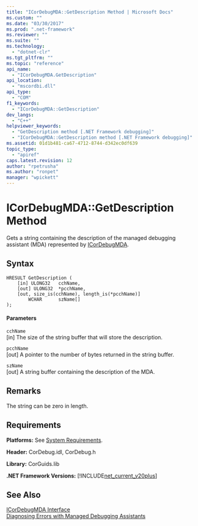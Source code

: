 ```yaml
---
title: "ICorDebugMDA::GetDescription Method | Microsoft Docs"
ms.custom: ""
ms.date: "03/30/2017"
ms.prod: ".net-framework"
ms.reviewer: ""
ms.suite: ""
ms.technology: 
  - "dotnet-clr"
ms.tgt_pltfrm: ""
ms.topic: "reference"
api_name: 
  - "ICorDebugMDA.GetDescription"
api_location: 
  - "mscordbi.dll"
api_type: 
  - "COM"
f1_keywords: 
  - "ICorDebugMDA::GetDescription"
dev_langs: 
  - "C++"
helpviewer_keywords: 
  - "GetDescription method [.NET Framework debugging]"
  - "ICorDebugMDA::GetDescription method [.NET Framework debugging]"
ms.assetid: 01d1b481-ca67-4712-8744-d342ec0df639
topic_type: 
  - "apiref"
caps.latest.revision: 12
author: "rpetrusha"
ms.author: "ronpet"
manager: "wpickett"
---
```

# ICorDebugMDA::GetDescription Method
Gets a string containing the description of the managed debugging assistant (MDA) represented by [ICorDebugMDA](../../../../docs/framework/unmanaged-api/debugging/icordebugmda-interface.md).  
  
## Syntax  
  
```  
HRESULT GetDescription (  
    [in] ULONG32   cchName,  
    [out] ULONG32  *pcchName,  
    [out, size_is(cchName), length_is(*pcchName)]  
        WCHAR      szName[]  
);  
```  
  
#### Parameters  
 `cchName`  
 [in] The size of the string buffer that will store the description.  
  
 `pcchName`  
 [out] A pointer to the number of bytes returned in the string buffer.  
  
 `szName`  
 [out] A string buffer containing the description of the MDA.  
  
## Remarks  
 The string can be zero in length.  
  
## Requirements  
 **Platforms:** See [System Requirements](../../../../docs/framework/get-started/system-requirements.md).  
  
 **Header:** CorDebug.idl, CorDebug.h  
  
 **Library:** CorGuids.lib  
  
 **.NET Framework Versions:** [!INCLUDE[net_current_v20plus](../../../../includes/net-current-v20plus-md.md)]  
  
## See Also  
 [ICorDebugMDA Interface](../../../../docs/framework/unmanaged-api/debugging/icordebugmda-interface.md)   
 [Diagnosing Errors with Managed Debugging Assistants](../../../../docs/framework/debug-trace-profile/diagnosing-errors-with-managed-debugging-assistants.md)